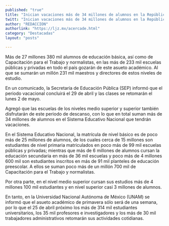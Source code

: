 ```yaml
---
published: "true"
title: "Inician vacaciones más de 34 millones de alumnos en la República"
twitt: "Inician vacaciones más de 34 millones de alumnos en la República"
author: "REDACCION"
authorlink: "https://ljz.mx/acercade.html"
category: "Destacadas"
layout: "posts"

---
```



  Más de 27 millones 380 mil alumnos de educación básica, así como de Capacitación para el Trabajo y normalistas, en las más de 233 mil escuelas públicas y privadas en todo el país gozarán de este asueto académico. Al que se sumarán un millón 231 mil maestros y directores de estos niveles de estudio.



  En un comunicado, la Secretaría de Educación Pública (SEP) informó que el periodo vacacional concluirá el 29 de abril y las clases se retomarán el lunes 2 de mayo.



  Agregó que las escuelas de los niveles medio superior y superior también disfrutarán de este periodo de descanso, con lo que en total suman más de 34 millones de alumnos en el Sistema Educativo Nacional que tendrán vacaciones.



  En el Sistema Educativo Nacional, la matrícula de nivel básico es de poco más de 25 millones de alumnos, de los cuales cerca de 15 millones son estudiantes de nivel primaria matriculados en poco más de 99 mil escuelas públicas y privadas; mientras que más de 6 millones de alumnos cursan la educación secundaria en más de 36 mil escuelas y poco más de 4 millones 600 mil son estudiantes inscritos en más de 91 mil planteles de educación preescolar. A ellos se suman poco más de un millón 700 mil de Capacitación para el Trabajo y normalistas.



  Por otra parte, en el nivel medio superior cursan sus estudios más de 4 millones 100 mil estudiantes y en nivel superior casi 3 millones de alumnos.



  En tanto, en la Universidad Nacional Autónoma de México (UNAM) se informó que el asueto académico de primavera sólo será de una semana, por lo que el 25 de abril próximo los más de 314 mil estudiantes universitarios, los 35 mil profesores e investigadores y los más de 30 mil trabajadores administrativos retomarán sus actividades cotidianas.


